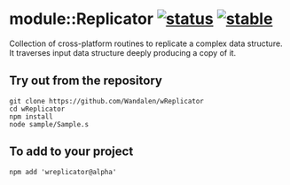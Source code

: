 
# module::Replicator [![status](https://github.com/Wandalen/wReplicator/workflows/publish/badge.svg)](https://github.com/Wandalen/wReplicator/actions?query=workflow%3Apublish) [![stable](https://img.shields.io/badge/stability-stable-brightgreen.svg)](https://github.com/emersion/stability-badges#stable) 

Collection of cross-platform routines to replicate a complex data structure. It traverses input data structure deeply producing a copy of it.

## Try out from the repository
```
git clone https://github.com/Wandalen/wReplicator
cd wReplicator
npm install
node sample/Sample.s
```

## To add to your project
```
npm add 'wreplicator@alpha'
```



























